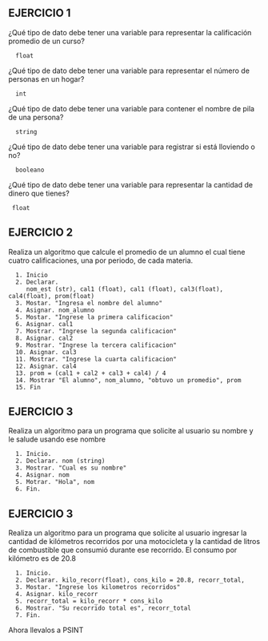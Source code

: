 ## EJERCICIO 1

¿Qué tipo de dato debe tener una variable para representar la calificación promedio de un
curso?

      float

¿Qué tipo de dato debe tener una variable para representar el número de personas en un
hogar?

      int

¿Qué tipo de dato debe tener una variable para contener el nombre de pila de una persona?

      string

¿Qué tipo de dato debe tener una variable para registrar si está lloviendo o no?

      booleano

¿Qué tipo de dato debe tener una variable para representar la cantidad de dinero que
tienes?

     float
      
## EJERCICIO 2

Realiza un algoritmo que calcule el promedio de un alumno el cual tiene cuatro calificaciones, una por periodo, de cada materia.

      1. Inicio
      2. Declarar.
         nom_est (str), cal1 (float), cal1 (float), cal3(float), cal4(float), prom(float)
      3. Mostar. "Ingresa el nombre del alumno"
      4. Asignar. nom_alumno
      5. Mostar. "Ingrese la primera calificacion"
      6. Asignar. cal1
      7. Mostrar. "Ingrese la segunda calificacion"
      8. Asignar. cal2  
      9. Mostrar. "Ingrese la tercera calificacion"
      10. Asignar. cal3
      11. Mostrar. "Ingrese la cuarta calificacion"
      12. Asignar. cal4
      13. prom = (cal1 + cal2 + cal3 + cal4) / 4
      14. Mostrar "El alumno", nom_alumno, "obtuvo un promedio", prom
      15. Fin
      
      
      
## EJERCICIO 3

Realiza un algoritmo para un programa que solicite al usuario su nombre y le salude usando ese nombre

      1. Inicio.
      2. Declarar. nom (string)
      3. Mostrar. "Cual es su nombre"
      4. Asignar. nom
      5. Motrar. "Hola", nom
      6. Fin.
      
## EJERCICIO 3

Realiza un algoritmo para  un programa que solicite al usuario ingresar la cantidad de kilómetros recorridos por una motocicleta y la cantidad de litros de combustible que consumió durante ese recorrido. El consumo por kilómetro es de 20.8

      1. Inicio.
      2. Declarar. kilo_recorr(float), cons_kilo = 20.8, recorr_total,
      3. Mostar. "Ingrese los kilometros recorridos"
      4. Asignar. kilo_recorr
      5. recorr_total = kilo_recorr * cons_kilo
      6. Mostrar. "Su recorrido total es", recorr_total
      7. Fin.
      
      
      

Ahora llevalos a PSINT

